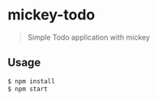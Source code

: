 # mickey-todo

> Simple Todo application with mickey

## Usage

```bash
$ npm install
$ npm start
```

